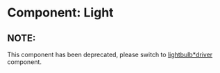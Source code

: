 # Component: Light

## NOTE:

This component has been deprecated, please switch to [lightbulb*driver](../lightbulb*driver/README.md) component.

